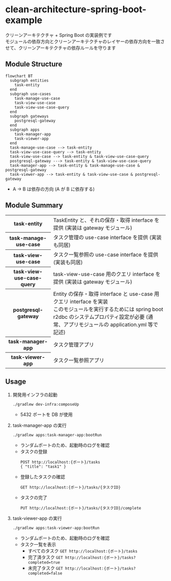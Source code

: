 # clean-architecture-spring-boot-example

クリーンアーキテクチャ + Spring Boot の実装例です  
モジュールの依存方向とクリーンアーキテクチャのレイヤーの依存方向を一致させて、クリーンアーキテクチャの依存ルールを守ります

## Module Structure

```mermaid
flowchart BT
  subgraph entities
    task-entity
  end
  subgraph use-cases
    task-manage-use-case
    task-view-use-case
    task-view-use-case-query
  end
  subgraph gateways
    postgresql-gateway
  end
  subgraph apps
    task-manager-app
    task-viewer-app
  end
  task-manage-use-case --> task-entity
  task-view-use-case-query --> task-entity
  task-view-use-case --> task-entity & task-view-use-case-query
  postgresql-gateway ---> task-entity & task-view-use-case-query
  task-manager-app --> task-entity & task-manage-use-case & postgresql-gateway
  task-viewer-app --> task-entity & task-view-use-case & postgresql-gateway
```
- A → B は依存の方向 (A が B に依存する)

## Module Summary
<table>
  <tbody>
    <tr>
      <th>task-entity</th>
      <td>TaskEntity と、それの保存・取得 interface を提供 (実装は gateway モジュール)</td>
    </tr>
    <tr>
      <th>task-manage-use-case</th>
      <td>タスク管理の use-case interface を提供 (実装も同居)</td>
    </tr>
    <tr>
      <th>task-view-use-case</th>
      <td>タスク一覧参照の use-case interface を提供 (実装も同居)</td>
    </tr>
    <tr>
      <th>task-view-use-case-query</th>
      <td>task-view-use-case 用のクエリ interface を提供 (実装は gateway モジュール)</td>
    </tr>
    <tr>
      <th>postgresql-gateway</th>
      <td>
        Entity の保存・取得 interface と use-case 用クエリ interface を実装<br>
        このモジュールを実行するためには spring boot r2dbc のシステムプロパティ設定が必要 (通常、アプリモジュールの application.yml 等で記述)<br>
      </td>
    </tr>
    <tr>
      <th>task-manager-app</th>
      <td>タスク管理アプリ</td>
    </tr>
    <tr>
      <th>task-viewer-app</th>
      <td>タスク一覧参照アプリ</td>
    </tr>
  </tbody>
</table>

## Usage

1. 開発用インフラの起動
   ```shell
   ./gradlew dev-infra:composeUp
   ```
   - 5432 ポートを DB が使用

2. task-manager-app の実行
   ```shell
   ./gradlew apps:task-manager-app:bootRun
   ```
   - ランダムポートのため、起動時のログを確認
   - タスクの登録
     ```
     POST http://localhost:{ポート}/tasks
     { "title": "task1" }
     ```
   - 登録したタスクの確認
     ```
     GET http://localhost:{ポート}/tasks/{タスクID}
     ```
   - タスクの完了
     ```
     PUT http://localhost:{ポート}/tasks/{タスクID}/complete
     ```

3. task-viewer-app の実行
   ```shell
   ./gradlew apps:task-viewer-app:bootRun
   ```
   - ランダムポートのため、起動時のログを確認
   - タスク一覧を表示
     - すべてのタスク `GET http://localhost:{ポート}/tasks`
     - 完了済タスク `GET http://localhost:{ポート}/tasks?completed=true`
     - 未完了タスク `GET http://localhost:{ポート}/tasks?completed=false`

